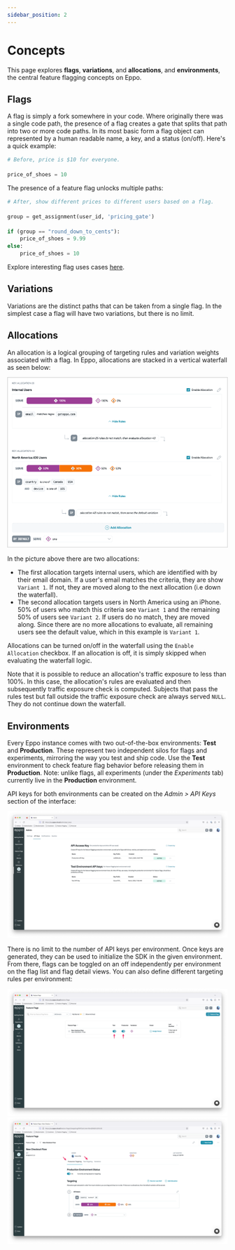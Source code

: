 ```yaml
---
sidebar_position: 2
---
```


# Concepts
This page explores **flags**, **variations**, and **allocations**, and **environments**, the central feature flagging concepts on Eppo.

## Flags
A flag is simply a fork somewhere in your code. Where originally there was a single code path, the presence of a flag creates a gate that splits that path into two or more code paths. In its most basic form a flag object can represented by a human readable name, a key, and a status (on/off). Here's a quick example:

```python
# Before, price is $10 for everyone.

price_of_shoes = 10
```

The presence of a feature flag unlocks multiple paths:

```python
# After, show different prices to different users based on a flag.

group = get_assignment(user_id, 'pricing_gate')

if (group == "round_down_to_cents"):
    price_of_shoes = 9.99
else:
    price_of_shoes = 10
```

Explore interesting flag uses cases [here](./use-cases).


## Variations
Variations are the distinct paths that can be taken from a single flag. In the simplest case a flag will have two variations, but there is no limit.


## Allocations

An allocation is a logical grouping of targeting rules and variation weights associated with a flag. In Eppo, allocations are stacked in a vertical waterfall as seen below:

![Allocation waterfall](../../static/img/feature-flagging/waterfall.png)

In the picture above there are two allocations:

- The first allocation targets internal users, which are identified with by their email domain. If a user's email matches the criteria, they are show `Variant 1`. If not, they are moved along to the next allocation (i.e down the waterfall).
- The second allocation targets users in North America using an iPhone. 50% of users who match this criteria see `Variant 1` and the remaining 50% of users see `Variant 2`. If users do no match, they are moved along. Since there are no more allocations to evaluate, all remaining users see the default value, which in this example is `Variant 1`.

Allocations can be turned on/off in the waterfall using the `Enable Allocation` checkbox. If an allocation is off, it is simply skipped when evaluating the waterfall logic.

Note that it is possible to reduce an allocation's traffic exposure to less than 100%. In this case, the allocation's rules are evaluated and then subsequently traffic exposure check is computed. Subjects that pass the rules test but fall outside the traffic exposure check are always served `NULL`. They do not continue down the waterfall.

## Environments

Every Eppo instance comes with two out-of-the-box environments: **Test** and **Production**. These represent two independent silos for flags and experiments, mirroring the way you test and ship code. Use the **Test** environment to check feature flag behavior before releasing them in **Production**. Note: unlike flags, all experiments (under the *Experiments* tab) currently live in the **Production** environment.

API keys for both environments can be created on the *Admin > API Keys* section of the interface:

![API key setup](../../static/img/feature-flagging/environments/api-keys.png)

There is no limit to the number of API keys per environment. Once keys are generated, they can be used to initialize the SDK in the given environment. From there, flags can be toggled on an off independently per environment on the flag list and flag detail views. You can also define different targeting rules per environment:

![Feature flag list page](../../static/img/feature-flagging/environments/ff-list-page.png)
![Feature flag detail page](../../static/img/feature-flagging/environments/ff-detail-page.png)
